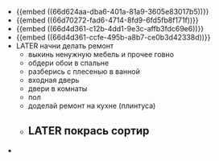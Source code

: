 - {{embed ((66d624aa-dba6-401a-81a9-3605e83017b5))}}
- {{embed ((66d70272-fad6-4714-8fd9-6fd5fb8f171f))}}
- {{embed ((66d4d361-c12b-4dd1-9e3c-affb3fdc69e6))}}
- {{embed ((66d4d361-ccfe-495b-a8b7-ce0b3d42338d))}}
- LATER начни делать ремонт
	- выкинь ненужную мебель и прочее говно
	- обдери обои в спальне
	- разберись с плесенью в ванной
	- входная дверь
	- двери в комнаты
	- пол
	- доделай ремонт на кухне (плинтуса)
	- LATER покрась сортир
		-
-